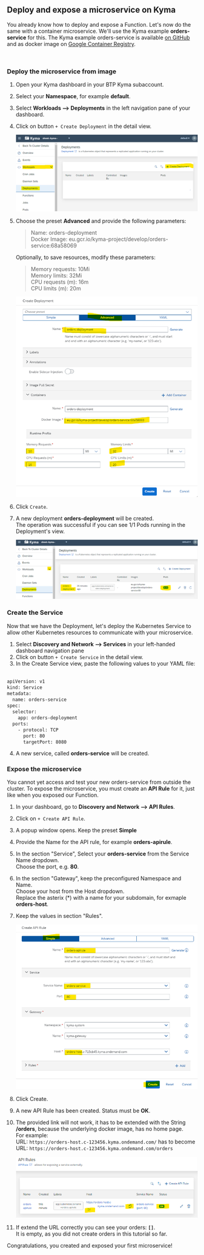 ## Deploy and expose a microservice on Kyma

You already know how to deploy and expose a Function. Let's now do the same with a container microservice. We'll use the Kyma example **orders-service** for this.
The Kyma example orders-service is available [on GitHub](https://github.com/kyma-project/examples/blob/main/orders-service/README.md) and as docker image on [Google Container Registry](eu.gcr.io/kyma-project/develop/orders-service:68a58069).

<br>

### Deploy the microservice from image

1. Open your Kyma dashboard in your BTP Kyma subaccount.
2. Select your **Namespace**, for example **default**.
3. Select **Workloads --> Deployments** in the left navigation pane of your dashboard.
4. Click on button `+ Create Deployment` in the detail view.

   ![](images/5_1_createdeployment.png)

5. Choose the preset **Advanced**  and provide the following parameters:

   >Name: orders-deployment <br>
   >Docker Image: eu.gcr.io/kyma-project/develop/orders-service:68a58069 <br>

   Optionally, to save resources, modify these parameters: 

   >Memory requests: 10Mi  <br>
   >Memory limits: 32Mi  <br>
   >CPU requests (m): 16m  <br>
   >CPU limits (m): 20m  <br>

   ![](images/5_2_deployment_create.png)

6. Click `Create`.

7. A new deployment **orders-deployment** will be created. <br>
   The operation was successful if you can see 1/1 Pods running in the Deployment's view.
   
   ![](images/5_3_deployment.png)


### Create the Service

Now that we have the Deployment, let's deploy the Kubernetes Service to allow other Kubernetes resources to communicate with your microservice.

1. Select **Discovery and Network --> Services** in your left-handed dashboard navigation pane
2. Click on button `+ Create Service` in the detail view.
3. In the Create Service view, paste the following values to your YAML file:

```

apiVersion: v1
kind: Service
metadata:
  name: orders-service
spec:
  selector:
    app: orders-deployment
  ports:
    - protocol: TCP
      port: 80
      targetPort: 8080

```

4. A new service, called **orders-service** will be created.


### Expose the microservice

You cannot yet access and test your new orders-service from outside the cluster. To expose the microservice, you must create an **API Rule** for it, just like when you exposed our Function.

1. In your dashboard, go to **Discovery and Network --> API Rules**.
2. Click on `+ Create API Rule`. 
3. A popup window opens. Keep the preset **Simple**
3. Provide the Name for the API rule, for example **orders-apirule**.
4. In the section "Service", Select your **orders-service** from the Service Name dropdown. <br>
   Choose the port, e.g. **80**.
5. In the section "Gateway", keep the preconfigured Namespace and Name. <br>
   Choose your host from the Host dropdown. <br>
   Replace the asterix (*) with a name for your subdomain, for exmaple **orders-host**.
6. Keep the values in section "Rules".

   ![](images/5_5_apirule_create.png)

7. Click Create.
8. A new API Rule has been created. Status must be **OK**.
9. The provided link will not work, it has to be extended with the String **/orders**, because the underlying docker image, has no home page. <br>
   For example: <br>
   URL: `https://orders-host.c-123456.kyma.ondemand.com/` has to become <br>
   URL: `https://orders-host.c-123456.kyma.ondemand.com/orders` <br>

   ![](images/5_6_apirule_start.png)

10. If extend the URL correctly you can see your orders: **`[]`**. <br>
    It is empty, as you did not create orders in this tutorial so far.

Congratulations, you created and exposed your first microservice!
